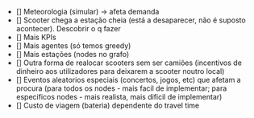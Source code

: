 - [] Meteorologia (simular) -> afeta demanda
- [] Scooter chega a estação cheia (está a desaparecer, não é suposto acontecer). Descobrir o q fazer
- [] Mais KPIs
- [] Mais agentes (só temos greedy)
- [] Mais estações (nodes no grafo)
- [] Outra forma de realocar scooters sem ser camiões (incentivos de dinheiro aos utilizadores para deixarem a scooter noutro local)
- [] Eventos aleatorios especiais (concertos, jogos, etc) que afetam a procura (para todos os nodes - mais facil de implementar; para especificos nodes - mais realista, mais dificil de implementar)
- [] Custo de viagem (bateria) dependente do travel time
